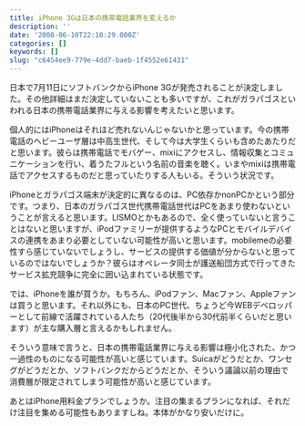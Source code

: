 ```yaml
---
title: iPhone 3Gは日本の携帯電話業界を変えるか
description: ''
date: '2008-06-10T22:10:29.000Z'
categories: []
keywords: []
slug: "c6454ee9-779e-4dd7-baeb-1f4552e61431"
---
```

日本で7月11日にソフトバンクからiPhone 3Gが発売されることが決定しました。その他詳細はまだ決定していないことも多いですが、これがガラパゴスといわれる日本の携帯電話業界に与える影響を考えたいと思います。

個人的にはiPhoneはそれほど売れないんじゃないかと思っています。今の携帯電話のヘビーユーザ層は中高生世代、そして今は大学生くらいも含めたあたりだと思います。彼らは携帯電話でモバゲー、mixiにアクセスし、情報収集とコミュニケーションを行い、着うたフルという名前の音楽を聴く。いまやmixiは携帯電話でアクセスするものだと思っていたりする人もいる。そういう状況です。

iPhoneとガラパゴス端末が決定的に異なるのは、PC依存かnonPCかという部分です。つまり、日本のガラパゴス世代携帯電話世代はPCをあまり使わないということが言えると思います。LISMOとかもあるので、全く使っていないと言うことはないと思いますが、iPodファミリーが提供するようなPCとモバイルデバイスの連携をあまり必要としていない可能性が高いと思います。mobilemeの必要性すら感じていないでしょうし、サービスの提供する価値が分からないと思っているのではないでしょうか？彼らはオペレータ同士が護送船団方式で行ってきたサービス拡充競争に完全に囲い込まれている状態です。

では、iPhoneを誰が買うか。もちろん、iPodファン、Macファン、Appleファンは買うと思います。それ以外にも、日本のPC世代、ちょうど今WEBデベロッパーとして前線で活躍されている人たち（20代後半から30代前半くらいだと思います）が主な購入層と言えるかもしれません。

そういう意味で言うと、日本の携帯電話業界に与える影響は極小化された、かつ一過性のものになる可能性が高いと感じています。Suicaがどうだとか、ワンセグがどうだとか、ソフトバンクだからどうだとか、そういう議論以前の理由で消費層が限定されてしまう可能性が高いと感じています。

あとはiPhone用料金プランでしょうか。注目の集まるプランになれば、それだけ注目を集める可能性もありますしね。本体がかなり安いだけに。